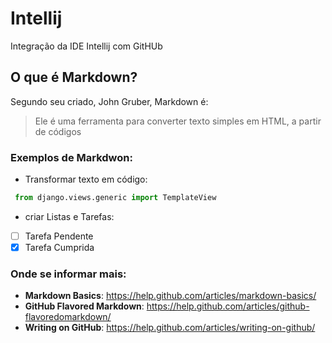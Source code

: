 # Intellij
Integração  da IDE Intellij com GitHUb

## O que é Markdown?
Segundo seu criado, John Gruber, Markdown é:
>Ele é uma ferramenta para converter texto simples em HTML, a partir de códigos

### Exemplos de Markdwon:

- Transformar texto em código:

```python
 from django.views.generic import TemplateView
```
- criar Listas e Tarefas:

- [ ] Tarefa Pendente 
- [x] Tarefa Cumprida

### Onde se informar mais:

- **Markdown Basics**: https://help.github.com/articles/markdown-basics/
- **GitHub Flavored Markdown**: https://help.github.com/articles/github-flavoredomarkdown/
- **Writing on GitHub**: https://help.github.com/articles/writing-on-github/
